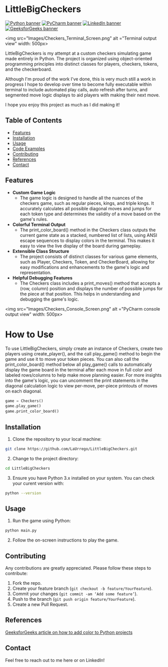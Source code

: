 # LittleBigCheckers

<a href="https://www.python.org/"><img src="https://img.shields.io/badge/Python-FFD43B?style=for-the-badge&logo=python&logoColor=blue" alt ="Python banner"></a>
<a href="https://www.jetbrains.com/pycharm/"><img src="https://img.shields.io/badge/PyCharm-000000.svg?&style=for-the-badge&logo=PyCharm&logoColor=white" alt ="PyCharm banner"></a>
<a href="https://www.linkedin.com/in/larryurrego/"><img src="https://img.shields.io/badge/LinkedIn-0077B5?style=for-the-badge&logo=linkedin&logoColor=white" alt ="LinkedIn banner"></a>
<a href="https://www.geeksforgeeks.org/print-colors-python-terminal/"><img src="https://img.shields.io/badge/GeeksforGeeks-298D46?style=for-the-badge&logo=geeksforgeeks&logoColor=white" alt ="GeeksforGeeks banner"></a>

<img src="Images/Checkers_Terminal_Screen.png" alt ="Terminal output view" width: 500px>


LittleBigCheckers is my attempt at a custom checkers simulating game made entirely in Python. The project is organized 
using object-oriented programming principles into distinct classes for players, checkers, tokens, and the checkerboard.

Although I'm proud of the work I've done, this is very much still a work in progress I hope to develop over time to 
become fully executable within terminal to include automated play calls, auto refresh after turns, and segmented move
logic displays to aid players with making their next move. 

I hope you enjoy this project as much as I did making it! 

## Table of Contents

- [Features](#features)
- [Installation](#installation)
- [Usage](#usage)
- [Code Examples](#code-examples)
- [Contributing](#contributing)
- [References](#license)
- [Contact](#contact)

## Features

- **Custom Game Logic**  
  - The game logic is designed to handle all the nuances of the checkers game, such as regular pieces, kings, and triple kings. It accurately calculates all possible diagonal moves and jumps for each token type and determines the validity of a move based on the game's rules.
- **Colorful Terminal Output** 
  - The print_color_board() method in the Checkers class outputs the current game state as a stacked, numbered list of lists, using ANSI escape sequences to display colors in the terminal. This makes it easy to view the live display of the board during gameplay.
- **Extensible Class Structure** 
  - The project consists of distinct classes for various game elements, such as Player, Checkers, Token, and CheckerBoard, allowing for easy modifications and enhancements to the game's logic and representation.
- **Helpful Debugging Features** 
  - The Checkers class includes a print_moves() method that accepts a (row, column) position and displays the number of possible jumps for the piece at that position. This helps in understanding and debugging the game's logic.

<img src="Images/Checkers_Console_Screen.png" alt ="PyCharm console output view" width: 500px>

# How to Use

To use LittleBigCheckers, simply create an instance of Checkers, create two players using create_player(), and the call
play_game() method to begin the game and use it to move your token pieces. You can also call the print_color_board() 
method below all play_game() calls to automatically display the game board in the terminal after each move in full color 
and labeled rows/columns to help make move planning easier. 
For more insights into the game's logic, you can uncomment the print statements in the diagonal calculation logic to view 
per-move, per-piece printouts of moves on each diagonal.

```Python
game = Checkers()
game.play_game()
game.print_color_board()
```

## Installation

1. Clone the repository to your local machine:

```bash
git clone https://github.com/LaUrrego/LittleBigCheckers.git
```

2. Change to the project directory:

```bash
cd LittleBigCheckers
```

3. Ensure you have Python 3.x installed on your system. You can check your curent version with:

```bash
python --version
```

## Usage

1. Run the game using Python:

```bash
python main.py
```

2. Follow the on-screen instructions to play the game.

## Contributing 

Any contributions are greatly appreciated. Please follow these steps to contribute:

1. Fork the repo.
2. Create your feature branch (`git checkout -b feature/YourFeature`).
3. Commit your changes (`git commit -am ‘Add some feature’`).
4. Push to the branch (`git push origin feature/YourFeature`).
5. Create a new Pull Request.

## References

<a href="https://www.geeksforgeeks.org/print-colors-python-terminal/" >GeeksforGeeks article on how to add color to Python projects</a>

## Contact

Feel free to reach out to me here or on LinkedIn!